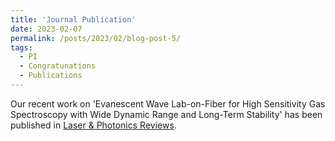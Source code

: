 ```yaml
---
title: 'Journal Publication'
date: 2023-02-07
permalink: /posts/2023/02/blog-post-5/
tags:
  - PI
  - Congratunations
  - Publications
---
```


Our recent work on 'Evanescent Wave Lab-on-Fiber for High Sensitivity Gas Spectroscopy with Wide Dynamic Range and Long-Term Stability' has been published in [Laser & Photonics Reviews](https://onlinelibrary.wiley.com/doi/10.1002/lpor.202200972).
